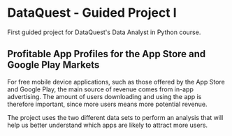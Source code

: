 # DataQuest - Guided Project I
First guided project for DataQuest's Data Analyst in Python course. 

## Profitable App Profiles for the App Store and Google Play Markets

For free mobile device applications, such as those offered by the App Store and Google Play, the main source of revenue comes from in-app advertising. The amount of users downloading and using the app is therefore important, since more users means more potential revenue.

The project uses the two different data sets to perform an analysis that will help us better understand which apps are likely to attract more users.
